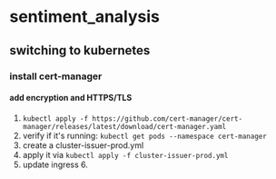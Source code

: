 # sentiment_analysis

## switching to kubernetes

### install cert-manager

#### add encryption and HTTPS/TLS

1. `kubectl apply -f https://github.com/cert-manager/cert-manager/releases/latest/download/cert-manager.yaml`
2. verify if it's running: `kubectl get pods --namespace cert-manager`
3. create a cluster-issuer-prod.yml
4. apply it via `kubectl apply -f cluster-issuer-prod.yml`
5. update ingress
   6. 
